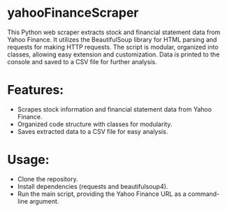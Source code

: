 # yahooFinanceScraper
This Python web scraper extracts stock and financial statement data from Yahoo Finance. It utilizes the BeautifulSoup library for HTML parsing and requests for making HTTP requests. The script is modular, organized into classes, allowing easy extension and customization. Data is printed to the console and saved to a CSV file for further analysis.

# Features:

- Scrapes stock information and financial statement data from Yahoo Finance.
- Organized code structure with classes for modularity.
- Saves extracted data to a CSV file for easy analysis.

# Usage:
- Clone the repository.
- Install dependencies (requests and beautifulsoup4).
- Run the main script, providing the Yahoo Finance URL as a command-line argument.
